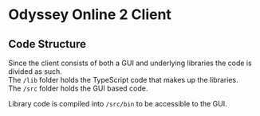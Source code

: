 # Odyssey Online 2 Client

## Code Structure
Since the client consists of both a GUI and underlying libraries the code is divided as such.  
The `/lib` folder holds the TypeScript code that makes up the libraries.  
The `/src` folder holds the GUI based code.  

Library code is compiled into `/src/bin` to be accessible to the GUI.